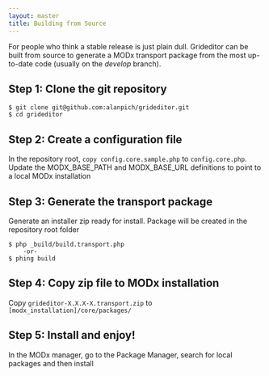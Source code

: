 ```yaml
---
layout: master
title: Building from Source
---
```


For people who think a stable release is just plain dull. Grideditor can be built from source to generate a
MODx transport package from the most up-to-date code (usually on the *develop* branch).


## Step 1: Clone the git repository
    $ git clone git@github.com:alanpich/grideditor.git
    $ cd grideditor


## Step 2: Create a configuration file
In the repository root, `copy config.core.sample.php` to `config.core.php`.
Update the MODX_BASE_PATH and MODX_BASE_URL definitions to point to a local MODx installation



## Step 3: Generate the transport package
Generate an installer zip ready for install. Package will be created in the repository root folder

    $ php _build/build.transport.php
        -or-
    $ phing build


## Step 4: Copy zip file to MODx installation
Copy `grideditor-X.X.X-X.transport.zip` to `[modx_installation]/core/packages/`


## Step 5: Install and enjoy!
In the MODx manager, go to the Package Manager, search for local packages and then install
